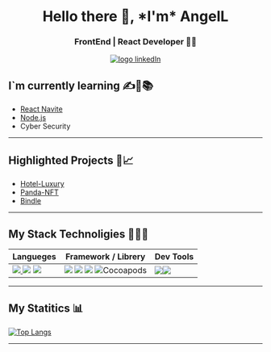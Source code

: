 <h1 align="center">Hello there 👋, *I'm* AngelL</h1>

<h3 align="center" >FrontEnd | React Developer  👨‍💻</h3>

<div style="display: flex; justify-content: center; align-items: center">
	<a href="https://www.linkedin.com/in/angel-luis-landkoer-b41698236/"><img alt="logo linkedIn"	src="https://img.shields.io/badge/-LinkedIn-blue?style=flat&logo=Linkedin&logoColor=white"></a>
</div>


##  I`m currently learning  ✍👦📚
- [React Navite](https://reactnative.dev/ "React Navite")
- [Node.js](https://nodejs.org/es/docs/ "Node.js")
- Cyber Security
---

## Highlighted Projects 📂📈
- [Hotel-Luxury](https://github.com/Angel-Landkoer/hotel-Luxury "Hotel-Luxury")
- [Panda-NFT](https://github.com/Angel-Landkoer/Panda-NFT "Panda-NFT")
- [Bindle](https://github.com/Angel-Landkoer/Bindle "Bindle")

---

## My Stack Technoligies 👨‍💻🔥
|  Langueges  | Framework / Librery   | Dev Tools   |
| ------------ | ------------ | ------------ |
| <a href=""> <img src="https://img.shields.io/badge/JavaScript-323330?style=for-the-badge&logo=javascript&logoColor=F7DF1E"/> </a> <a href=""><img src="https://img.shields.io/badge/HTML5-E34F26?style=for-the-badge&logo=html5&logoColor=white"/></a> <a href=""><img src="https://img.shields.io/badge/CSS3-1572B6?style=for-the-badge&logo=css3&logoColor=white"/></a>  | <a href=""><img src="https://img.shields.io/badge/React-20232A?style=for-the-badge&logo=react&logoColor=61DAFB" /></a> <a href=""><img src="https://img.shields.io/badge/Tailwind_CSS-38B2AC?style=for-the-badge&logo=tailwind-css&logoColor=white"/></a> <a href=""><img src="https://img.shields.io/badge/Sass-CC6699?style=for-the-badge&logo=sass&logoColor=white" /></a> <img alt="Cocoapods " src="https://img.shields.io/cocoapods/p/g?color=white&label=Bootstrap&logo=bootstrap&logoColor=purple&style=for-the-badge">   | <img src="https://img.shields.io/badge/Linux-FCC624?style=for-the-badge&logo=linux&logoColor=black" /><img src="https://img.shields.io/badge/GIT-E44C30?style=for-the-badge&logo=git&logoColor=white"/>   |

---

## My Statitics 📊

[![Top Langs](https://github-readme-stats.vercel.app/api/top-langs/?username=Angel-Landkoer)](https://github.com/Angel-Landkoer?tab=repositories)

---
